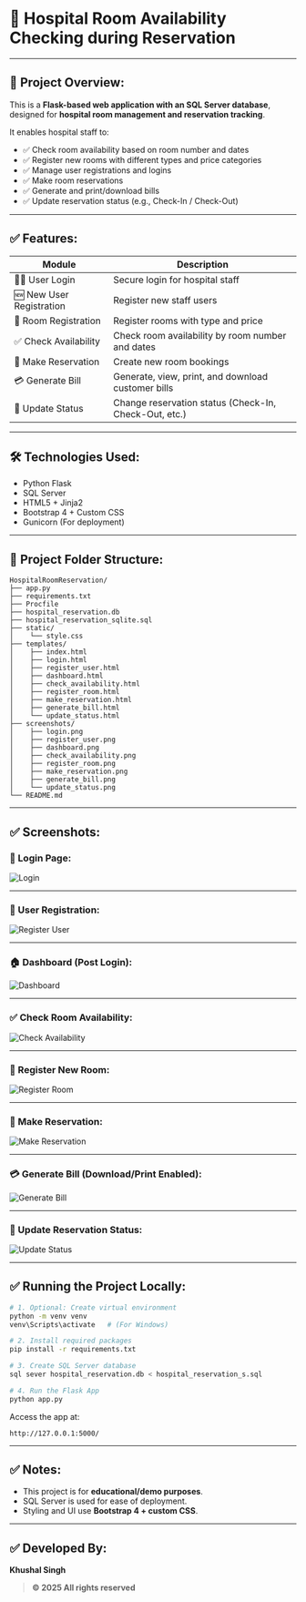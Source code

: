 # 🏥 Hospital Room Availability Checking during Reservation


---

## 📌 Project Overview:

This is a **Flask-based web application with an SQL Server database**, designed for **hospital room management and reservation tracking**.

It enables hospital staff to:

- ✅ Check room availability based on room number and dates  
- ✅ Register new rooms with different types and price categories  
- ✅ Manage user registrations and logins  
- ✅ Make room reservations  
- ✅ Generate and print/download bills  
- ✅ Update reservation status (e.g., Check-In / Check-Out)  

---

## ✅ Features:

| Module | Description |
|---|---|
| 🧑‍💻 User Login | Secure login for hospital staff |
| 🆕 New User Registration | Register new staff users |
| 🏨 Room Registration | Register rooms with type and price |
| ✅ Check Availability | Check room availability by room number and dates |
| 📅 Make Reservation | Create new room bookings |
| 💳 Generate Bill | Generate, view, print, and download customer bills |
| 🔄 Update Status | Change reservation status (Check-In, Check-Out, etc.) |

---

## 🛠️ Technologies Used:

- Python Flask
- SQL Server
- HTML5 + Jinja2
- Bootstrap 4 + Custom CSS
- Gunicorn (For deployment)

---

## 📂 Project Folder Structure:

```
HospitalRoomReservation/
├── app.py
├── requirements.txt
├── Procfile
├── hospital_reservation.db
├── hospital_reservation_sqlite.sql
├── static/
│    └── style.css
├── templates/
│    ├── index.html
│    ├── login.html
│    ├── register_user.html
│    ├── dashboard.html
│    ├── check_availability.html
│    ├── register_room.html
│    ├── make_reservation.html
│    ├── generate_bill.html
│    └── update_status.html
├── screenshots/
│    ├── login.png
│    ├── register_user.png
│    ├── dashboard.png
│    ├── check_availability.png
│    ├── register_room.png
│    ├── make_reservation.png
│    ├── generate_bill.png
│    └── update_status.png
└── README.md
```

---

## ✅ Screenshots:

### 🔐 Login Page:

![Login](screenshots/login.png)

---

### 👤 User Registration:

![Register User](screenshots/register_user.png)

---

### 🏠 Dashboard (Post Login):

![Dashboard](screenshots/dashboard.png)

---

### ✅ Check Room Availability:

![Check Availability](screenshots/check_availability.png)

---

### 🏨 Register New Room:

![Register Room](screenshots/register_room.png)

---

### 📅 Make Reservation:

![Make Reservation](screenshots/make_reservation.png)

---

### 💳 Generate Bill (Download/Print Enabled):

![Generate Bill](screenshots/generate_bill.png)

---

### 🔄 Update Reservation Status:

![Update Status](screenshots/update_status.png)

---

## ✅ Running the Project Locally:

```bash
# 1. Optional: Create virtual environment
python -m venv venv
venv\Scripts\activate   # (For Windows)

# 2. Install required packages
pip install -r requirements.txt

# 3. Create SQL Server database
sql sever hospital_reservation.db < hospital_reservation_s.sql

# 4. Run the Flask App
python app.py
```

Access the app at:

```
http://127.0.0.1:5000/
```


---

## ✅ Notes:

- This project is for **educational/demo purposes**.
- SQL Server is used for ease of deployment.
- Styling and UI use **Bootstrap 4 + custom CSS**.


---

## ✅ Developed By:

**Khushal Singh**  
> **© 2025 All rights reserved**

